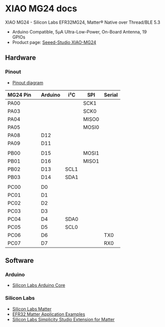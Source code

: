 # XIAO MG24 docs

XIAO MG24 - Silicon Labs EFR32MG24, Matter® Native over Thread/BLE 5.3
- Arduino Compatible, 5μA Ultra-Low-Power, On-Board Antenna, 19 GPIOs
- Product page: [Seeed-Studio XIAO-MG24](https://www.seeedstudio.com/Seeed-Studio-XIAO-MG24-p-6247.html)

## Hardware

### Pinout

- [Pinout diagram](https://media-cdn.seeedstudio.com/media/wysiwyg/102010610HO2.jpg)

| MG24 Pin |   | Arduino | i²C  | SPI   | Serial |
|----------|---|---------|------|-------|--------|
| PA00     |   |         |      | SCK1  |        |
| PA03     |   |         |      | SCK0  |        |
| PA04     |   |         |      | MISO0 |        |
| PA05     |   |         |      | MOSI0 |        |
| PA08     |   | D12     |      |       |        |
| PA09     |   | D11     |      |       |        |
|          |   |         |      |       |        |
| PB00     |   | D15     |      | MOSI1 |        |
| PB01     |   | D16     |      | MISO1 |        |
| PB02     |   | D13     | SCL1 |       |        |
| PB03     |   | D14     | SDA1 |       |        |
|          |   |         |      |       |        |
| PC00     |   | D0      |      |       |        |
| PC01     |   | D1      |      |       |        |
| PC02     |   | D2      |      |       |        |
| PC03     |   | D3      |      |       |        |
| PC04     |   | D4      | SDA0 |       |        |
| PC05     |   | D5      | SCL0 |       |        |
| PC06     |   | D6      |      |       | TX0    |
| PC07     |   | D7      |      |       | RX0    |

## Software

### Arduino

- [Silicon Labs Arduino Core](https://github.com/SiliconLabs/arduino)

### Silicon Labs

- [Silicon Labs Matter](https://docs.silabs.com/matter/latest/matter-start/)
- [EFR32 Matter Application Examples](https://github.com/SiliconLabs/matter_applications)
- [Silicon Labs Simplicity Studio Extension for Matter](https://github.com/SiliconLabs/matter_extension)
